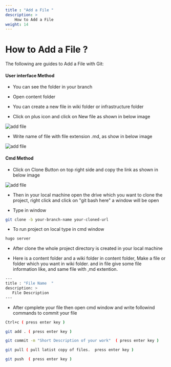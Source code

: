 ```yaml
---
title : "Add a File "
description: >
    How to Add a File 
weight: 14
---
```

#  How to Add a File ?

The following are guides to Add a File  with Git:

#### User interface Method

* You can see the folder in your branch

* Open content folder 

* You can create a new file in wiki folder or infrastructure folder

* Click on plus icon and click on New file as shown in below image

 ![add file](/images/documentation/add-file.PNG)

* Write name of file with file extension .md, as show in below image

 ![add file](/images/documentation/add-file_01.PNG)

#### Cmd Method

* Click on Clone Button on top right side and copy the link as shown in below image 

 ![add file](/images/documentation/add-file_02.PNG)

 * Then in your local machine open the drive which you want to clone the project, right click and click on "git bash here" a window will be open 

* Type in window 
```bash
git clone -b your-branch-name your-cloned-url
```


* To run project on local type in cmd window
```bash
hugo server
```
* After clone the whole project directory is created in your local machine 

* Here is a content folder and a wiki folder in content folder, Make a file or folder which you want in wiki folder. and in file give some file information like, and same file with ,md extention.

```bash
---
title : "File Name  "
description: >
   File Description 
---
```

* After cpmplete your file then open cmd window and write followind commands to commit your file

```bash
Ctrl+c ( press enter key )

git add . ( press enter key )

git commit -m "Short Description of your work"  ( press enter key )

git pull ( pull latist copy of files.  press enter key )

git push  ( press enter key )
```